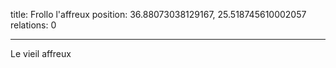 title: Frollo l'affreux
position: 36.88073038129167, 25.518745610002057
relations: 0

---

Le vieil affreux